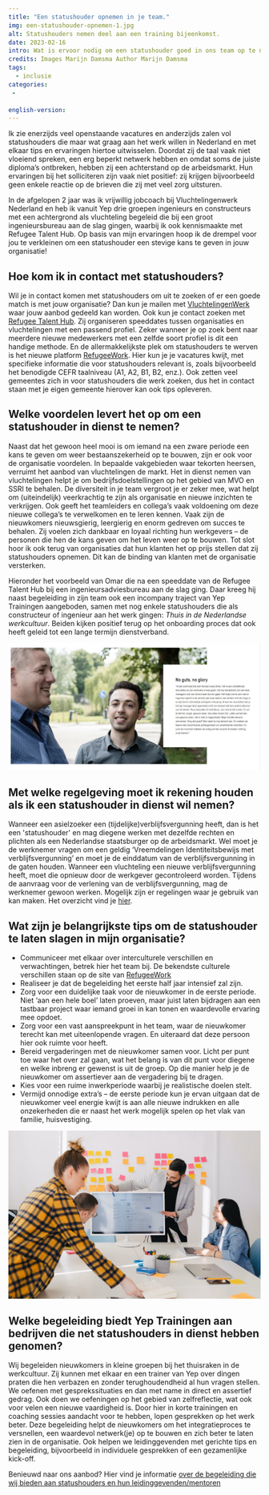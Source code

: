 ```yaml
---
title: "Een statushouder opnemen in je team."
img: een-statushouder-opnemen-1.jpg
alt: Statushouders nemen deel aan een training bijeenkomst.
date: 2023-02-16
intro: Wat is ervoor nodig om een statushouder goed in ons team op te nemen? Antwoord op veel voorkomende vragen.
credits: Images Marijn Damsma Author Marijn Damsma
tags:
  - inclusie
categories:
 - 

english-version:
---
```

Ik zie enerzijds veel openstaande vacatures en anderzijds zalen vol statushouders die maar wat graag aan het werk willen in Nederland en met elkaar tips en ervaringen hiertoe uitwisselen. Doordat zij de taal vaak niet vloeiend spreken, een erg beperkt netwerk hebben en omdat soms de juiste diploma’s ontbreken, hebben zij een achterstand op de arbeidsmarkt. Hun ervaringen bij het solliciteren zijn vaak niet positief: zij krijgen bijvoorbeeld geen enkele reactie op de brieven die zij met veel zorg uitsturen. 

In de afgelopen 2 jaar was ik vrijwillig jobcoach bij Vluchtelingenwerk Nederland en heb ik vanuit Yep drie groepen ingenieurs en constructeurs met een achtergrond als vluchteling begeleid die bij een groot ingenieursbureau aan de slag gingen, waarbij ik ook kennismaakte met Refugee Talent Hub. Op basis van mijn ervaringen hoop ik de drempel voor jou te verkleinen om een statushouder een stevige kans te geven in jouw organisatie!

## Hoe kom ik in contact met statushouders?

Wil je in contact komen met statushouders om uit te zoeken of er een goede match is met jouw organisatie? Dan kun je mailen met [VluchtelingenWerk](mailto:infodesk-werk@vluchtelingenwerk.nl)  waar jouw aanbod gedeeld kan worden. Ook kun je contact zoeken met [Refugee Talent Hub](https://refugeetalenthub.com/). Zij organiseren speeddates tussen organisaties en vluchtelingen met een passend profiel. Zeker wanneer je op zoek bent naar meerdere nieuwe medewerkers met een zelfde soort profiel is dit een handige methode. En de allermakkelijkste plek om statushouders te werven is het nieuwe platform [RefugeeWork](https://refugeework.nl). Hier kun je je vacatures kwijt, met specifieke informatie die voor statushouders relevant is, zoals bijvoorbeeld het benodigde CEFR taalniveau (A1, A2, B1, B2, enz.). Ook zetten veel gemeentes zich in voor statushouders die werk zoeken, dus het in contact staan met je eigen gemeente hierover kan ook tips opleveren.


## Welke voordelen levert het op om een statushouder in dienst te nemen?

Naast dat het gewoon heel mooi is om iemand na een zware periode een kans te geven om weer bestaanszekerheid op te bouwen, zijn er ook voor de organisatie voordelen. In bepaalde vakgebieden waar tekorten heersen, verruimt het aanbod van vluchtelingen de markt. Het in dienst nemen van vluchtelingen helpt je om bedrijfsdoelstellingen op het gebied van MVO en SSRI te behalen. De diversiteit in je team vergroot je er zeker mee, wat helpt om (uiteindelijk) veerkrachtig te zijn als organisatie en nieuwe inzichten te verkrijgen. Ook geeft het teamleiders en collega’s vaak voldoening om deze nieuwe collega’s te verwelkomen en te leren kennen. Vaak zijn de nieuwkomers nieuwsgierig, leergierig en enorm gedreven om succes te behalen. Zij voelen zich dankbaar en loyaal richting hun werkgevers – de personen die hen de kans geven om het leven weer op te bouwen. Tot slot hoor ik ook terug van organisaties dat hun klanten het op prijs stellen dat zij statushouders opnemen. Dit kan de binding van klanten met de organisatie versterken. 

Hieronder het voorbeeld van Omar die na een speeddate van de Refugee Talent Hub bij een ingenieursadviesbureau aan de slag ging. Daar kreeg hij naast begeleiding in zijn team ook een incompany traject van Yep Trainingen aangeboden, samen met nog enkele statushouders die als constructeur of ingenieur aan het werk gingen: *Thuis in de Nederlandse werkcultuur*. Beiden kijken positief terug op het onboarding proces dat ook heeft geleid tot een lange termijn dienstverband.

![Een statushouder met diens leidinggevende](./een-statushouder-opnemen-3.jpg)

## Met welke regelgeving moet ik rekening houden als ik een statushouder in dienst wil nemen? 
Wanneer een asielzoeker een (tijdelijke)verblijfsvergunning heeft, dan is het een 'statushouder' en mag diegene werken met dezelfde rechten en plichten als een Nederlandse staatsburger op de arbeidsmarkt. Wel moet je de werknemer vragen om een geldig ‘Vreemdelingen Identiteitsbewijs met verblijfsvergunning’ en moet je de einddatum van de verblijfsvergunning in de gaten houden. Wanneer een vluchteling een nieuwe verblijfsvergunning heeft, moet die opnieuw door de werkgever gecontroleerd worden. Tijdens de aanvraag voor de verlening van de verblijfsvergunning, mag de werknemer gewoon werken. Mogelijk zijn er regelingen waar je gebruik van kan maken. Het overzicht vind je [hier](https://www.refugeework.nl/praktische-zaken-en-organisatie).

## Wat zijn je belangrijkste tips om de statushouder te laten slagen in mijn organisatie?

- Communiceer met elkaar over interculturele verschillen en verwachtingen, betrek hier het team bij. De bekendste culturele verschillen staan op de site van [RefugeeWork](https://www.refugeework.nl/een-vluchteling-bij-jou-in-dienst)
- Realiseer je dat de begeleiding het eerste half jaar intensief zal zijn. 
- Zorg voor een duidelijke taak voor de nieuwkomer in de eerste periode. Niet ‘aan een hele boel’ laten proeven, maar juist laten bijdragen aan een tastbaar project waar iemand groei in kan tonen en waardevolle ervaring mee opdoet.
- Zorg voor een vast aanspreekpunt in het team, waar de nieuwkomer terecht kan met uiteenlopende vragen. En uiteraard dat deze persoon hier ook ruimte voor heeft.
- Bereid vergaderingen met de nieuwkomer samen voor. Licht per punt toe waar het over zal gaan, wat het belang is van dit punt voor diegene en welke inbreng er gewenst is uit de groep. Op die manier help je de nieuwkomer om assertiever aan de vergadering bij te dragen.
- Kies voor een ruime inwerkperiode waarbij je realistische doelen stelt.
- Vermijd onnodige extra’s – de eerste periode kun je ervan uitgaan dat de nieuwkomer veel energie kwijt is aan alle nieuwe indrukken en alle onzekerheden die er naast het werk mogelijk spelen op het vlak van familie, huisvestiging. 


![Een groep in gesprek](./een-statushouder-opnemen-2.jpg)

## Welke begeleiding biedt Yep Trainingen aan bedrijven die net statushouders in dienst hebben genomen?
Wij begeleiden nieuwkomers in kleine groepen bij het thuisraken in de werkcultuur. Zij kunnen met elkaar en een trainer van Yep over dingen praten die hen verbazen en zonder terughoudendheid al hun vragen stellen. We oefenen met gesprekssituaties en dan met name in direct en assertief gedrag. Ook doen we oefeningen op het gebied van zelfreflectie, wat ook voor velen een nieuwe vaardigheid is. Door hier in korte trainingen en coaching sessies aandacht voor te hebben, lopen gesprekken op het werk beter. Deze begeleiding helpt de nieuwkomers om het integratieproces te versnellen, een waardevol netwerk(je) op te bouwen en zich beter te laten zien in de organisatie. Ook helpen we leidinggevenden met gerichte tips en begeleiding, bijvoorbeeld in individuele gesprekken of een gezamenlijke kick-off.

Benieuwd naar ons aanbod? Hier vind je informatie [over de begeleiding die wij bieden aan statushouders en hun leidinggevenden/mentoren](/trainingen/statushouder-begeleiding/)